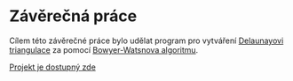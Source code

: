 # Závěrečná práce
Cílem této závěrečné práce bylo udělat program pro vytváření [Delaunayovi triangulace](https://en.wikipedia.org/wiki/Delaunay_triangulation) za pomocí [Bowyer-Watsnova algoritmu](https://en.wikipedia.org/wiki/Bowyer%E2%80%93Watson_algorithm).
<!-- needs github pages the repository has to be public to do that will add later -->
[Projekt je dostupný zde]()
